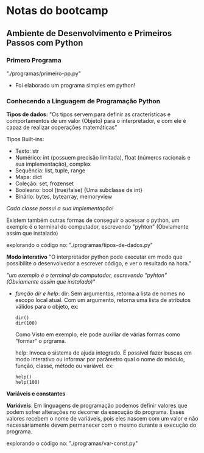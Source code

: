 # Notas do bootcamp 

## Ambiente de Desenvolvimento e Primeiros Passos com Python
### **Primero Programa**
"./programas/primeiro-pp.py"
- Foi elaborado um programa simples em python!

### **Conhecendo a Linguagem de Programação Python**
**Tipos de dados:** "Os tipos servem para definir as cracterísticas e comportamentos de um valor (Objeto) para o interpretador, e com ele é capaz de realizar ooperações matemáticas"

Tipos Built-ins:
- Texto: str
- Numérico: int (possuem precisão limitada), float (números racionais e sua implementação), complex
- Sequência: list, tuple, range 
- Mapa: dict
- Coleção: set, frozenset
- Booleano: bool (true/false) {Uma subclasse de int}
- Binário: bytes, bytearray, memoryview

*Cada classe possui a sua implementação!*

Existem também outras formas de conseguir o acessar o python, um exemplo é o terminal do computador, escrevendo "pyhton" (Obviamente assim que instalado)

explorando o código no: "./programas/tipos-de-dados.py"

**Modo interativo** "O interpretador python pode executar em modo que possibilite o desenvolvedor a escrever código, e ver o resultado na hora."

_"um exemplo é o terminal do computador, escrevendo "pyhton" (Obviamente assim que instalado)"_

- _função dir e help_:
  dir: Sem argumentos, retorna a lista de nomes no escopo local atual. Com um argumento, retorna uma lista de atributos válidos para o objeto, ex: 
  
    ```
    dir()
    dir(100)
    ```

  Como Visto em exemplo, ele pode auxiliar de várias formas como "formar" o prgrama.

  help: Invoca o sistema de ajuda integrado. É possível fazer buscas em modo interativo ou informar por parâmetro qual o nome do módulo, função, classe, método ou variável. ex:

    ```
    help()
    help(100)
    ```

**Variáveis e constantes**

**_Variáveis_**: Em linguagens de programação podemos definir valores que podem sofrer alterações no decorrer da execução do programa. Esses valores recebem o nome de variáveis, pois eles nascem com um valor e não necessáriamente devem permanecer com o mesmo durante a execução do programa.



explorando o código no: "./programas/var-const.py"



